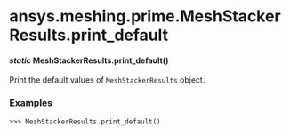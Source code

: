 # ansys.meshing.prime.MeshStackerResults.print_default

<a id="ansys.meshing.prime.MeshStackerResults.print_default"></a>

#### *static* MeshStackerResults.print_default()

Print the default values of `MeshStackerResults` object.

### Examples

```pycon
>>> MeshStackerResults.print_default()
```

<!-- !! processed by numpydoc !! -->

